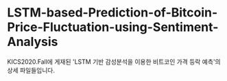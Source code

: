 # LSTM-based-Prediction-of-Bitcoin-Price-Fluctuation-using-Sentiment-Analysis

KICS2020.Fall에 게재된 'LSTM 기반 감성분석을 이용한 비트코인 가격 등락 예측'의 상세 파일들입니다.

